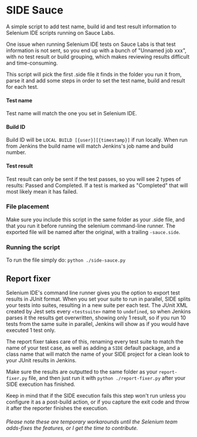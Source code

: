 # SIDE Sauce
A simple script to add test name, build id and test result information to Selenium IDE scripts running
on Sauce Labs.

One issue when running Selenium IDE tests on Sauce Labs is that test information is not sent, so you end
up with a bunch of "Unnamed job xxx", with no test result or build grouping, which makes reviewing results 
difficult and time-consuming.

This script will pick the first .side file it finds in the folder you run it from, parse it and add 
some steps in order to set the test name, build and result for each test.

#### Test name
Test name will match the one you set in Selenium IDE.

#### Build ID
Build ID will be `LOCAL BUILD [{user}][{timestamp}]` if run locally. When run from Jenkins the build name
will match Jenkins's job name and build number.

#### Test result
Test result can only be sent if the test passes, so you will see 2 types of results: Passed and Completed.
If a test is marked as "Completed" that will most likely mean it has failed.

### File placement
Make sure you include this script in the same folder as your .side file, and that you run it before running
the selenium command-line runner. The exported file will be named after the original, with a trailing
`-sauce.side`.

### Running the script
To run the file simply do: `python ./side-sauce.py`


## Report fixer
Selenium IDE's command line runner gives you the option to export test results in JUnit format. When you set
your suite to run in parallel, SIDE splits your tests into suites, resulting in a new suite per each test.
The JUnit XML created by Jest sets every `<testsuite>` name to `undefined`, so when Jenkins parses it the results
get overwritten, showing only 1 result, so if you run 10 tests from the same suite in parallel, Jenkins will show
as if you would have executed 1 test only.

The report fixer takes care of this, renaming every test suite to match the name of your test case, as well as
adding a `SIDE` default package, and a class name that will match the name of your SIDE project for a clean look
to your JUnit results in Jenkins.

Make sure the results are outputted to the same folder as your `report-fixer.py` file, and then just run it with
`python ./report-fixer.py` after your SIDE execution has finished.

Keep in mind that if the SIDE execution fails this step won't run unless you configure it as a post-build action,
or if you capture the exit code and throw it after the reporter finishes the execution.


###### Please note these are temporary workarounds until the Selenium team adds-fixes the features, or I get the time to contribute.